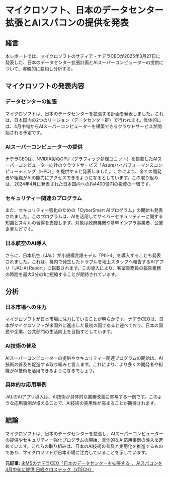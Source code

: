 # マイクロソフト、日本のデータセンター拡張とAIスパコンの提供を発表

## 緒言

本レポートでは、マイクロソフトのサティア・ナデラCEOが2025年3月27日に発表した、日本のデータセンター拡張計画とAIスーパーコンピューターの提供について、客観的に要約し分析する。

## マイクロソフトの発表内容

### データセンターの拡張

マイクロソフトは、日本のデータセンターを拡張する計画を発表しました。これは、日本国内の2つのリージョン（データセンター群）で行われます。具体的には、4月中旬からAIスーパーコンピューターを構築できるクラウドサービスが開始される予定です。

### AIスーパーコンピューターの提供

ナデラCEOは、NVIDIA製のGPU（グラフィック処理ユニット）を搭載したAIスーパーコンピューター向けのクラウドサービス「Azureハイパフォーマンスコンピューティング（HPC）」を提供すると発表しました。これにより、全ての開発者や組織がAIの能力にアクセスできるようになるとしています。この取り組みは、2024年4月に発表された日本国内への約4400億円の投資の一環です。

### セキュリティー関連のプログラム

また、セキュリティー強化のための「CyberSmart AIプログラム」の開始も発表されました。このプログラムは、AIを活用してサイバーセキュリティーに関する知識とスキルの習得を支援します。対象は政府機関や基幹インフラ事業者、公営企業などです。

### 日本航空のAI導入

さらに、日本航空（JAL）が小規模言語モデル「Phi-4」を導入することも発表されました。これは、機内で発生したトラブルを地上スタッフへ報告するAIアプリ「JAL-AI Report」に搭載されます。この導入により、客室乗務員の報告業務の時間を最大3分の1に短縮することが期待されています。

## 分析

### 日本市場への注力

マイクロソフトが日本市場に注力していることが明らかです。ナデラCEOは、日本がマイクロソフトが米国外に進出した最初の国であると述べており、日本の国民や企業、公共部門の生活向上を目指すとしています。

### AI技術の普及

AIスーパーコンピューターの提供やセキュリティー関連プログラムの開始は、AI技術の普及を促進する取り組みと言えます。これにより、より多くの開発者や組織がAI技術を活用できるようになるでしょう。

### 具体的な応用事例

JALのAIアプリ導入は、AI技術が具体的な業務改善に寄与する一例です。このような応用事例が増えることで、AI技術の実用性が高まることが期待されます。

## 結論

マイクロソフトは、日本のデータセンターを拡張し、AIスーパーコンピューターの提供やセキュリティー強化プログラムの開始、具体的なAI応用事例の導入を進めています。これらの取り組みは、日本のAI技術の普及と実用化を推進するものであり、マイクロソフトが日本市場に注力していることを示しています。

**元記事:** [米MSのナデラCEO「日本のデータセンターを拡張する」、AIスパコンを4月中旬に提供 日経クロステック（xTECH）](https://xtech.nikkei.com/atcl/nxt/news/24/02330/)